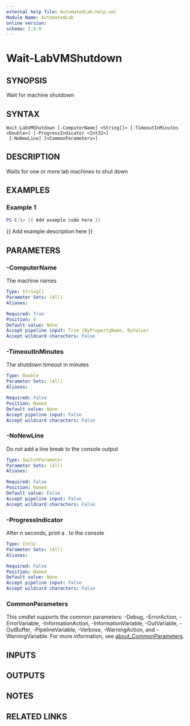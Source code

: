 ```yaml
---
external help file: AutomatedLab-help.xml
Module Name: AutomatedLab
online version:
schema: 2.0.0
---
```


# Wait-LabVMShutdown

## SYNOPSIS
Wait for machine shutdown

## SYNTAX

```
Wait-LabVMShutdown [-ComputerName] <String[]> [-TimeoutInMinutes <Double>] [-ProgressIndicator <Int32>]
 [-NoNewLine] [<CommonParameters>]
```

## DESCRIPTION
Waits for one or more lab machines to shut down

## EXAMPLES

### Example 1
```powershell
PS C:\> {{ Add example code here }}
```

{{ Add example description here }}

## PARAMETERS

### -ComputerName
The machine names

```yaml
Type: String[]
Parameter Sets: (All)
Aliases:

Required: True
Position: 0
Default value: None
Accept pipeline input: True (ByPropertyName, ByValue)
Accept wildcard characters: False
```

### -TimeoutInMinutes
The shutdown timeout in minutes

```yaml
Type: Double
Parameter Sets: (All)
Aliases:

Required: False
Position: Named
Default value: None
Accept pipeline input: False
Accept wildcard characters: False
```

### -NoNewLine
Do not add a line break to the console output

```yaml
Type: SwitchParameter
Parameter Sets: (All)
Aliases:

Required: False
Position: Named
Default value: False
Accept pipeline input: False
Accept wildcard characters: False
```

### -ProgressIndicator
After n seconds, print a .
to the console

```yaml
Type: Int32
Parameter Sets: (All)
Aliases:

Required: False
Position: Named
Default value: None
Accept pipeline input: False
Accept wildcard characters: False
```

### CommonParameters
This cmdlet supports the common parameters: -Debug, -ErrorAction, -ErrorVariable, -InformationAction, -InformationVariable, -OutVariable, -OutBuffer, -PipelineVariable, -Verbose, -WarningAction, and -WarningVariable. For more information, see [about_CommonParameters](http://go.microsoft.com/fwlink/?LinkID=113216).

## INPUTS

## OUTPUTS

## NOTES

## RELATED LINKS
